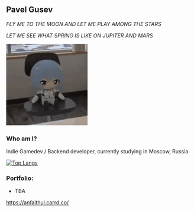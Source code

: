 ## Pavel Gusev
*FLY ME TO THE MOON AND LET ME PLAY AMONG THE STARS*

*LET ME SEE WHAT SPRING IS LIKE ON JUPITER AND MARS*

![lmao](JKK2rIH.gif)
### Who am I?
Indie Gamedev / Backend developer, currently studying in Moscow, Russia

[![Top Langs](https://github-readme-stats.vercel.app/api/top-langs/?username=winpaul005)](https://github.com/winpaul005/github-readme-stats)

### Portfolio:
- TBA

https://anfaithul.carrd.co/
<!--
**winpaul005/winpaul005** is a ✨ _special_ ✨ repository because its `README.md` (this file) appears on your GitHub profile.

Here are some ideas to get you started:

- 🔭 I’m currently working on ...
- 🌱 I’m currently learning ...
- 👯 I’m looking to collaborate on ...
- 🤔 I’m looking for help with ...
- 💬 Ask me about ...
- 📫 How to reach me: ...
- 😄 Pronouns: ...
- ⚡ Fun fact: ...
-->

